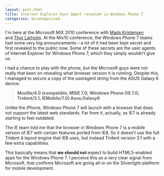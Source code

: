 ```yaml
---
layout: post.html
title: Internet Explorer User Agent revealed in Windows Phone 7
categories: Uncategorized
---
```

I'm here at the Microsoft MIX 2010 conference with <a href="http://madskristensen.net">Mads Kristensen</a> and <a href="http://larholm.com">Thor Larholm</a>. At the Mix10 conference, the Windows Phone 7 teams had some very big announcements – a lot of it had been kept secret and first revealed to the public now. Some of these secrets are the user agents of Internet Explorer for Windows Phone 7, which they simply wouldn’t give us.

<!--more-->

I had a chance to play with the phone, but the Microsoft guys were not really that keen on revealing what browser version it is running. Despite this, I managed to secure a copy of the useragent string from the ASUS Galaxy 6 device:
<blockquote><strong>Mozilla/4.0 (compatible; MSIE 7.0; Windows Phone OS 7.0; Trident/3.1; IEMobile/7.0) Asus;Galaxy6</strong></blockquote>

Unlike the iPhone, Windows Phone 7 will launch with a browser that does not support the latest web standards. Far from it, actually, as IE7 is already starting to feel outdated.

The IE team told me that the browser in Windows Phone 7 is a mobile version of IE7 with certain features ported from IE8. So it doesn’t use the full Trident 4 layout engine that IE8 uses, but instead Trident version 3.1 with a few extra capabilities.

This basically means that<strong> we should not </strong>expect to build HTML5-enabled apps for the Windows Phone 7. I perceive this as a very clear signal from Microsoft, that confirms Microsoft are going all-in on the Silverlight-platform for mobile development.

